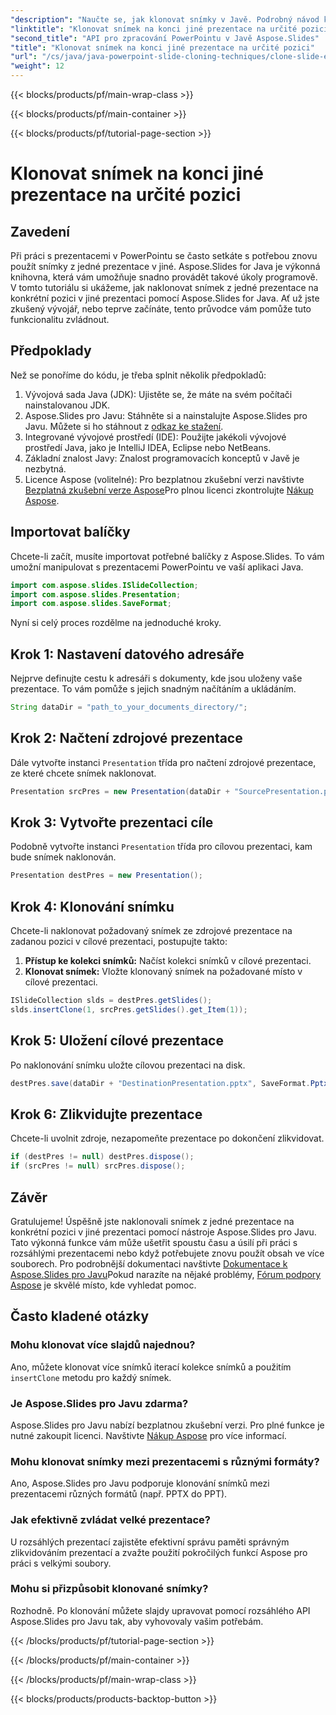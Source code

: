```yaml
---
"description": "Naučte se, jak klonovat snímky v Javě. Podrobný návod k použití Aspose.Slides pro Javu ke klonování snímků z jedné prezentace v PowerPointu do druhé."
"linktitle": "Klonovat snímek na konci jiné prezentace na určité pozici"
"second_title": "API pro zpracování PowerPointu v Javě Aspose.Slides"
"title": "Klonovat snímek na konci jiné prezentace na určité pozici"
"url": "/cs/java/java-powerpoint-slide-cloning-techniques/clone-slide-end-another-specific-position-powerpoint/"
"weight": 12
---
```


{{< blocks/products/pf/main-wrap-class >}}

{{< blocks/products/pf/main-container >}}

{{< blocks/products/pf/tutorial-page-section >}}

# Klonovat snímek na konci jiné prezentace na určité pozici

## Zavedení
Při práci s prezentacemi v PowerPointu se často setkáte s potřebou znovu použít snímky z jedné prezentace v jiné. Aspose.Slides for Java je výkonná knihovna, která vám umožňuje snadno provádět takové úkoly programově. V tomto tutoriálu si ukážeme, jak naklonovat snímek z jedné prezentace na konkrétní pozici v jiné prezentaci pomocí Aspose.Slides for Java. Ať už jste zkušený vývojář, nebo teprve začínáte, tento průvodce vám pomůže tuto funkcionalitu zvládnout.
## Předpoklady
Než se ponoříme do kódu, je třeba splnit několik předpokladů:
1. Vývojová sada Java (JDK): Ujistěte se, že máte na svém počítači nainstalovanou JDK.
2. Aspose.Slides pro Javu: Stáhněte si a nainstalujte Aspose.Slides pro Javu. Můžete si ho stáhnout z [odkaz ke stažení](https://releases.aspose.com/slides/java/).
3. Integrované vývojové prostředí (IDE): Použijte jakékoli vývojové prostředí Java, jako je IntelliJ IDEA, Eclipse nebo NetBeans.
4. Základní znalost Javy: Znalost programovacích konceptů v Javě je nezbytná.
5. Licence Aspose (volitelné): Pro bezplatnou zkušební verzi navštivte [Bezplatná zkušební verze Aspose](https://releases.aspose.com/)Pro plnou licenci zkontrolujte [Nákup Aspose](https://purchase.aspose.com/buy).
## Importovat balíčky
Chcete-li začít, musíte importovat potřebné balíčky z Aspose.Slides. To vám umožní manipulovat s prezentacemi PowerPointu ve vaší aplikaci Java.
```java
import com.aspose.slides.ISlideCollection;
import com.aspose.slides.Presentation;
import com.aspose.slides.SaveFormat;

```

Nyní si celý proces rozdělme na jednoduché kroky.
## Krok 1: Nastavení datového adresáře
Nejprve definujte cestu k adresáři s dokumenty, kde jsou uloženy vaše prezentace. To vám pomůže s jejich snadným načítáním a ukládáním.
```java
String dataDir = "path_to_your_documents_directory/";
```
## Krok 2: Načtení zdrojové prezentace
Dále vytvořte instanci `Presentation` třída pro načtení zdrojové prezentace, ze které chcete snímek naklonovat.
```java
Presentation srcPres = new Presentation(dataDir + "SourcePresentation.pptx");
```
## Krok 3: Vytvořte prezentaci cíle
Podobně vytvořte instanci `Presentation` třída pro cílovou prezentaci, kam bude snímek naklonován.
```java
Presentation destPres = new Presentation();
```
## Krok 4: Klonování snímku
Chcete-li naklonovat požadovaný snímek ze zdrojové prezentace na zadanou pozici v cílové prezentaci, postupujte takto:
1. **Přístup ke kolekci snímků:** Načíst kolekci snímků v cílové prezentaci.
2. **Klonovat snímek:** Vložte klonovaný snímek na požadované místo v cílové prezentaci.
```java
ISlideCollection slds = destPres.getSlides();
slds.insertClone(1, srcPres.getSlides().get_Item(1));
```
## Krok 5: Uložení cílové prezentace
Po naklonování snímku uložte cílovou prezentaci na disk.
```java
destPres.save(dataDir + "DestinationPresentation.pptx", SaveFormat.Pptx);
```
## Krok 6: Zlikvidujte prezentace
Chcete-li uvolnit zdroje, nezapomeňte prezentace po dokončení zlikvidovat.
```java
if (destPres != null) destPres.dispose();
if (srcPres != null) srcPres.dispose();
```

## Závěr
Gratulujeme! Úspěšně jste naklonovali snímek z jedné prezentace na konkrétní pozici v jiné prezentaci pomocí nástroje Aspose.Slides pro Javu. Tato výkonná funkce vám může ušetřit spoustu času a úsilí při práci s rozsáhlými prezentacemi nebo když potřebujete znovu použít obsah ve více souborech.
Pro podrobnější dokumentaci navštivte [Dokumentace k Aspose.Slides pro Javu](https://reference.aspose.com/slides/java/)Pokud narazíte na nějaké problémy, [Fórum podpory Aspose](https://forum.aspose.com/c/slides/11) je skvělé místo, kde vyhledat pomoc.
## Často kladené otázky
### Mohu klonovat více slajdů najednou?
Ano, můžete klonovat více snímků iterací kolekce snímků a použitím `insertClone` metodu pro každý snímek.
### Je Aspose.Slides pro Javu zdarma?
Aspose.Slides pro Javu nabízí bezplatnou zkušební verzi. Pro plné funkce je nutné zakoupit licenci. Navštivte [Nákup Aspose](https://purchase.aspose.com/buy) pro více informací.
### Mohu klonovat snímky mezi prezentacemi s různými formáty?
Ano, Aspose.Slides pro Javu podporuje klonování snímků mezi prezentacemi různých formátů (např. PPTX do PPT).
### Jak efektivně zvládat velké prezentace?
U rozsáhlých prezentací zajistěte efektivní správu paměti správným zlikvidováním prezentací a zvažte použití pokročilých funkcí Aspose pro práci s velkými soubory.
### Mohu si přizpůsobit klonované snímky?
Rozhodně. Po klonování můžete slajdy upravovat pomocí rozsáhlého API Aspose.Slides pro Javu tak, aby vyhovovaly vašim potřebám.

{{< /blocks/products/pf/tutorial-page-section >}}

{{< /blocks/products/pf/main-container >}}

{{< /blocks/products/pf/main-wrap-class >}}

{{< blocks/products/products-backtop-button >}}